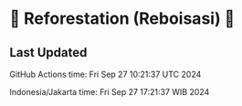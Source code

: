 
# 🌳 Reforestation (Reboisasi) 🌲

## Last Updated

GitHub Actions time: Fri Sep 27 10:21:37 UTC 2024

Indonesia/Jakarta time: Fri Sep 27 17:21:37 WIB 2024
